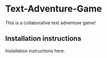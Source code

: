 # Text-Adventure-Game
This is a collaborative text adventure game!

## Installation instructions
Installation instructions here.